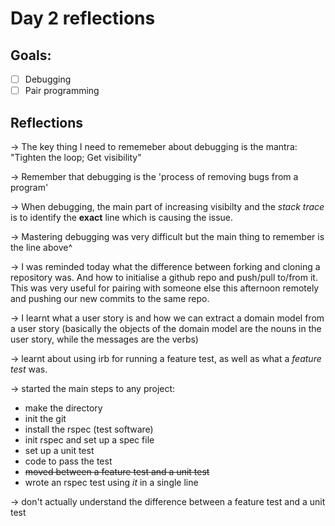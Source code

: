 # Day 2 reflections

## Goals: 
* [ ] Debugging 
* [ ] Pair programming 

## Reflections

-> The key thing I need to rememeber about debugging is the mantra:
    "Tighten the loop; Get visibility"

-> Remember that debugging is the 'process of removing bugs from a program' 

-> When debugging, the main part of increasing visibilty and the *stack trace* is to identify the **exact** line which is causing the issue.

-> Mastering debugging was very difficult but the main thing to remember is the line above^

-> I was reminded today what the difference between forking and cloning a repository was. And how to initialise a github repo and push/pull to/from it. 
   This was very useful for pairing with someone else this afternoon remotely and pushing our new commits to the same repo. 
   
-> I learnt what a user story is and how we can extract a domain model from a user story (basically the objects of the domain model are the nouns in the user story, while the messages are the verbs)

-> learnt about using irb for running a feature test, as well as what a *feature test* was. 

-> started the main steps to any project:
   * make the directory
   * init the git 
   * install the rspec (test software) 
   * init rspec and set up a spec file
   * set up a unit test
   * code to pass the test
   * ~~moved between a feature test and a unit test~~
   * wrote an rspec test using *it* in a single line

-> don't actually understand the difference between a feature test and a unit test

